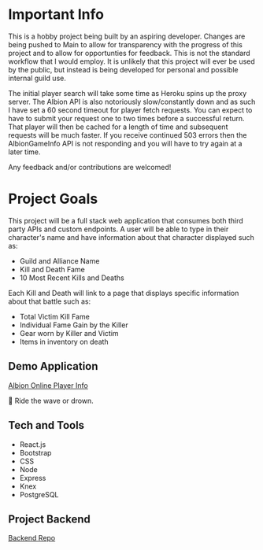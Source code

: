 # Important Info
This is a hobby project being built by an aspiring developer. 
Changes are being pushed to Main to allow for transparency with the progress of this project and to allow for opportunties for feedback. This is not the standard workflow that I would employ.
It is unlikely that this project will ever be used by the public, but instead is being developed for personal and possible internal guild use. 

The initial player search will take some time as Heroku spins up the proxy server. 
The Albion API is also notoriously slow/constantly down and as such I have set a 60 second timeout for player fetch requests. 
You can expect to have to submit your request one to two times before a successful return. 
That player will then be cached for a length of time and subsequent requests will be much faster. 
If you receive continued 503 errors then the AlbionGameInfo API is not responding and you will have to try again at a later time. 

Any feedback and/or contributions are welcomed!

# Project Goals

This project will be a full stack web application that consumes both third party APIs and custom endpoints.
A user will be able to type in their character's name and have information about that character displayed such as:
* Guild and Alliance Name
* Kill and Death Fame
* 10 Most Recent Kills and Deaths

Each Kill and Death will link to a page that displays specific information about that battle such as:
* Total Victim Kill Fame
* Individual Fame Gain by the Killer
* Gear worn by Killer and Victim
* Items in inventory on death

## Demo Application
[Albion Online Player Info](https://albion-player-info.vercel.app/home)

🌊 Ride the wave or drown.


## Tech and Tools

- React.js
- Bootstrap
- CSS
- Node
- Express
- Knex
- PostgreSQL


## Project Backend
[Backend Repo](https://github.com/MatthewGammon/Conflict-Regear-Backend)
